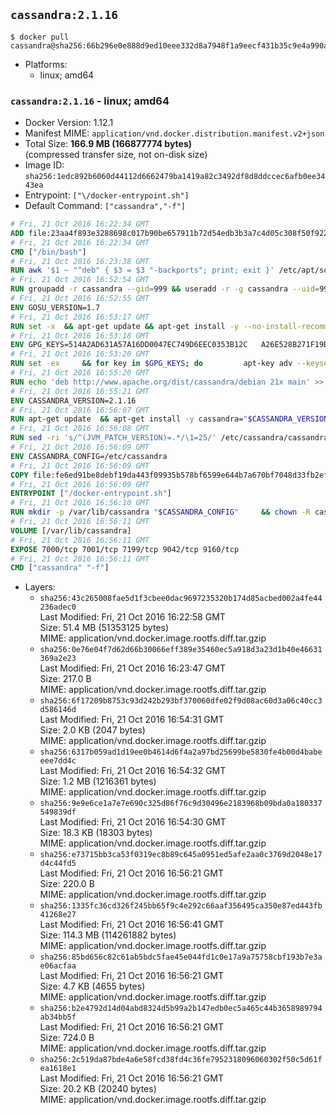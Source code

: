 ## `cassandra:2.1.16`

```console
$ docker pull cassandra@sha256:66b296e0e888d9ed10eee332d8a7948f1a9eecf431b35c9e4a990a92208941c6
```

-	Platforms:
	-	linux; amd64

### `cassandra:2.1.16` - linux; amd64

-	Docker Version: 1.12.1
-	Manifest MIME: `application/vnd.docker.distribution.manifest.v2+json`
-	Total Size: **166.9 MB (166877774 bytes)**  
	(compressed transfer size, not on-disk size)
-	Image ID: `sha256:1edc892b6060d44112d6662479ba1419a82c3492df8d8ddccec6afb0ee3443ea`
-	Entrypoint: `["\/docker-entrypoint.sh"]`
-	Default Command: `["cassandra","-f"]`

```dockerfile
# Fri, 21 Oct 2016 16:22:34 GMT
ADD file:23aa4f893e3288698c017b90be657911b72d54edb3b3a7c4d05c308f50f9228f in / 
# Fri, 21 Oct 2016 16:22:34 GMT
CMD ["/bin/bash"]
# Fri, 21 Oct 2016 16:23:38 GMT
RUN awk '$1 ~ "^deb" { $3 = $3 "-backports"; print; exit }' /etc/apt/sources.list > /etc/apt/sources.list.d/backports.list
# Fri, 21 Oct 2016 16:52:54 GMT
RUN groupadd -r cassandra --gid=999 && useradd -r -g cassandra --uid=999 cassandra
# Fri, 21 Oct 2016 16:52:55 GMT
ENV GOSU_VERSION=1.7
# Fri, 21 Oct 2016 16:53:17 GMT
RUN set -x 	&& apt-get update && apt-get install -y --no-install-recommends ca-certificates wget && rm -rf /var/lib/apt/lists/* 	&& wget -O /usr/local/bin/gosu "https://github.com/tianon/gosu/releases/download/$GOSU_VERSION/gosu-$(dpkg --print-architecture)" 	&& wget -O /usr/local/bin/gosu.asc "https://github.com/tianon/gosu/releases/download/$GOSU_VERSION/gosu-$(dpkg --print-architecture).asc" 	&& export GNUPGHOME="$(mktemp -d)" 	&& gpg --keyserver ha.pool.sks-keyservers.net --recv-keys B42F6819007F00F88E364FD4036A9C25BF357DD4 	&& gpg --batch --verify /usr/local/bin/gosu.asc /usr/local/bin/gosu 	&& rm -r "$GNUPGHOME" /usr/local/bin/gosu.asc 	&& chmod +x /usr/local/bin/gosu 	&& gosu nobody true 	&& apt-get purge -y --auto-remove ca-certificates wget
# Fri, 21 Oct 2016 16:53:18 GMT
ENV GPG_KEYS=514A2AD631A57A16DD0047EC749D6EEC0353B12C 	A26E528B271F19B9E5D8E19EA278B781FE4B2BDA
# Fri, 21 Oct 2016 16:53:20 GMT
RUN set -ex 	&& for key in $GPG_KEYS; do 		apt-key adv --keyserver ha.pool.sks-keyservers.net --recv-keys "$key"; 	done
# Fri, 21 Oct 2016 16:55:20 GMT
RUN echo 'deb http://www.apache.org/dist/cassandra/debian 21x main' >> /etc/apt/sources.list.d/cassandra.list
# Fri, 21 Oct 2016 16:55:21 GMT
ENV CASSANDRA_VERSION=2.1.16
# Fri, 21 Oct 2016 16:56:07 GMT
RUN apt-get update 	&& apt-get install -y cassandra="$CASSANDRA_VERSION" 	&& rm -rf /var/lib/apt/lists/*
# Fri, 21 Oct 2016 16:56:08 GMT
RUN sed -ri 's/^(JVM_PATCH_VERSION)=.*/\1=25/' /etc/cassandra/cassandra-env.sh
# Fri, 21 Oct 2016 16:56:09 GMT
ENV CASSANDRA_CONFIG=/etc/cassandra
# Fri, 21 Oct 2016 16:56:09 GMT
COPY file:fe6ed91be8debf19da443f09935b578bf6599e644b7a670bf7048d33fb2efa9e in /docker-entrypoint.sh 
# Fri, 21 Oct 2016 16:56:09 GMT
ENTRYPOINT ["/docker-entrypoint.sh"]
# Fri, 21 Oct 2016 16:56:10 GMT
RUN mkdir -p /var/lib/cassandra "$CASSANDRA_CONFIG" 	&& chown -R cassandra:cassandra /var/lib/cassandra "$CASSANDRA_CONFIG" 	&& chmod 777 /var/lib/cassandra "$CASSANDRA_CONFIG"
# Fri, 21 Oct 2016 16:56:11 GMT
VOLUME [/var/lib/cassandra]
# Fri, 21 Oct 2016 16:56:11 GMT
EXPOSE 7000/tcp 7001/tcp 7199/tcp 9042/tcp 9160/tcp
# Fri, 21 Oct 2016 16:56:11 GMT
CMD ["cassandra" "-f"]
```

-	Layers:
	-	`sha256:43c265008fae5d1f3cbee0dac9697235320b174d85acbed002a4fe44236adec0`  
		Last Modified: Fri, 21 Oct 2016 16:22:58 GMT  
		Size: 51.4 MB (51353125 bytes)  
		MIME: application/vnd.docker.image.rootfs.diff.tar.gzip
	-	`sha256:0e76e04f7d62d66b30066eff389e35460ec5a918d3a23d1b40e46631369a2e23`  
		Last Modified: Fri, 21 Oct 2016 16:23:47 GMT  
		Size: 217.0 B  
		MIME: application/vnd.docker.image.rootfs.diff.tar.gzip
	-	`sha256:6f17209b8753c93d242b293bf370060dfe02f9d08ac60d3a06c40cc3d586146d`  
		Last Modified: Fri, 21 Oct 2016 16:54:31 GMT  
		Size: 2.0 KB (2047 bytes)  
		MIME: application/vnd.docker.image.rootfs.diff.tar.gzip
	-	`sha256:6317b059ad1d19ee0b4614d6f4a2a97bd25699be5830fe4b00d4babeeee7dd4c`  
		Last Modified: Fri, 21 Oct 2016 16:54:32 GMT  
		Size: 1.2 MB (1216361 bytes)  
		MIME: application/vnd.docker.image.rootfs.diff.tar.gzip
	-	`sha256:9e9e6ce1a7e7e690c325d86f76c9d30496e2183968b09bda0a180337549839df`  
		Last Modified: Fri, 21 Oct 2016 16:54:30 GMT  
		Size: 18.3 KB (18303 bytes)  
		MIME: application/vnd.docker.image.rootfs.diff.tar.gzip
	-	`sha256:e73715bb3ca53f0319ec8b89c645a0951ed5afe2aa0c3769d2048e17d4c44fd5`  
		Last Modified: Fri, 21 Oct 2016 16:56:21 GMT  
		Size: 220.0 B  
		MIME: application/vnd.docker.image.rootfs.diff.tar.gzip
	-	`sha256:1335fc36cd326f245bb65f9c4e292c66aaf356495ca350e87ed443fb41268e27`  
		Last Modified: Fri, 21 Oct 2016 16:56:41 GMT  
		Size: 114.3 MB (114261882 bytes)  
		MIME: application/vnd.docker.image.rootfs.diff.tar.gzip
	-	`sha256:85bd656c82c61ab5bdc5fae45e044fd1c0e17a9a75758cbf193b7e3ae06acfaa`  
		Last Modified: Fri, 21 Oct 2016 16:56:21 GMT  
		Size: 4.7 KB (4655 bytes)  
		MIME: application/vnd.docker.image.rootfs.diff.tar.gzip
	-	`sha256:b2e4792d14d04abd8324d5b99a2b147edb0ec5a465c44b3658989794ab34bb5f`  
		Last Modified: Fri, 21 Oct 2016 16:56:21 GMT  
		Size: 724.0 B  
		MIME: application/vnd.docker.image.rootfs.diff.tar.gzip
	-	`sha256:2c519da87bde4a6e58fcd38fd4c36fe7952318096060302f50c5d61fea1618e1`  
		Last Modified: Fri, 21 Oct 2016 16:56:21 GMT  
		Size: 20.2 KB (20240 bytes)  
		MIME: application/vnd.docker.image.rootfs.diff.tar.gzip

